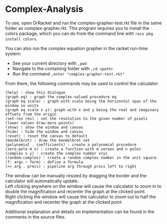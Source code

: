# Complex-Analysis

To use, open DrRacket and run the complex-grapher-test.rkt file in the same folder as complex-grapher.rkt. This program requires you to install the colors package, which you can do from the command line with `raco pkg install colors`.

You can also run the complex equation grapher in the racket run-time system:
- See your current directory with `,pwd`
- Navigate to the containing folder with `,cd <path>`
- Run the command `,enter "complex-grapher-test.rkt"`

From there, the following commands may be used to control the calculator:

```
(help) : show this dialogue
(graph eq) : graph the complex-valued procedure eq
(graph eq scale) : graph with scale being the horizontal span of the window in units
(graph eq scale x y): graph with x and y being the real and imaginary offsets from the origin
(set-res res) : set the resolution to the given number of pixels (lower values draw more points)
(show) : show the window and canvas
(hide) : hide the window and canvas
(reset) : reset the canvas to default
(mandelbrot) : draw the mandelbrot set
(polynomial . coefficients) : create a polynomial procedure
(zero-pole m n) : create a function with m zeroes and n poles
(complex x y) : create the complex number x+yi
(random-complex) : create a random complex number in the unit square
(f: args ~ form) : define a formula
(>> arg . procs) : pipeline arg through procs left to right
```

The window can be manually resized by dragging the border and the calculator will automatically update.\
Left clicking anywhere on the window will cause the calculator to zoom in to double the magnification and recenter the graph at the clicked point.\
Right clicking the window will cause the calculator to zoom out to half the magnification and recenter the graph at the clicked point.

Additional explanation and details on implementation can be found in the comments in the source files.

